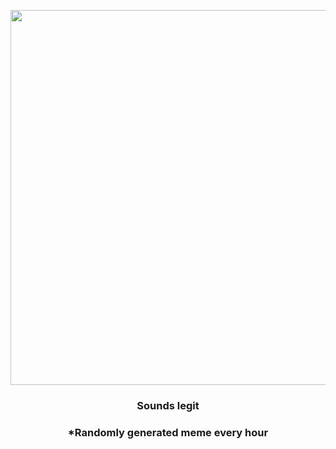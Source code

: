 <p align="center">
        <img src="https://i.redd.it/t4rp9m7smb791.jpg" width="600" height="600">
        </p>
        <h3 align="center">Sounds legit</h3>
        <h3 align="center">*Randomly generated meme every hour</h3>
    